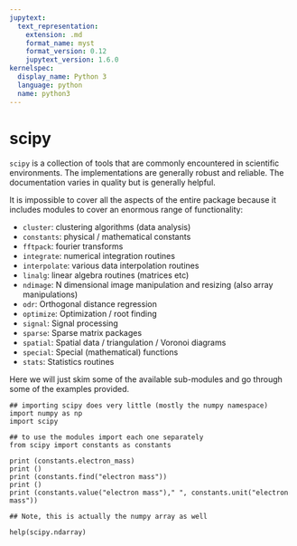 ```yaml
---
jupytext:
  text_representation:
    extension: .md
    format_name: myst
    format_version: 0.12
    jupytext_version: 1.6.0
kernelspec:
  display_name: Python 3
  language: python
  name: python3
---
```


# scipy 


`scipy` is a collection of tools that are commonly encountered in scientific environments. The implementations are generally robust and reliable. The documentation varies in quality but is generally helpful. 

It is impossible to cover all the aspects of the entire package because it includes modules to cover an enormous range of functionality:

  - `cluster`: clustering algorithms (data analysis)
  - `constants`: physical / mathematical constants
  - `fftpack`: fourier transforms
  - `integrate`: numerical integration routines
  - `interpolate`: various data interpolation routines
  - `linalg`: linear algebra routines (matrices etc)
  - `ndimage`: N dimensional image manipulation and resizing (also array manipulations)
  - `odr`: Orthogonal distance regression
  - `optimize`: Optimization / root finding
  - `signal`: Signal processing
  - `sparse`: Sparse matrix packages
  - `spatial`: Spatial data / triangulation / Voronoi diagrams 
  - `special`: Special (mathematical) functions 
  - `stats`: Statistics routines
  
  
Here we will just skim some of the available sub-modules and go through some of the examples provided. 

```{code-cell} ipython3
## importing scipy does very little (mostly the numpy namespace)
import numpy as np
import scipy

## to use the modules import each one separately
from scipy import constants as constants

print (constants.electron_mass)
print ()
print (constants.find("electron mass"))
print ()
print (constants.value("electron mass")," ", constants.unit("electron mass"))
```

```{code-cell} ipython3
## Note, this is actually the numpy array as well

help(scipy.ndarray)
```

```{code-cell} ipython3

```
